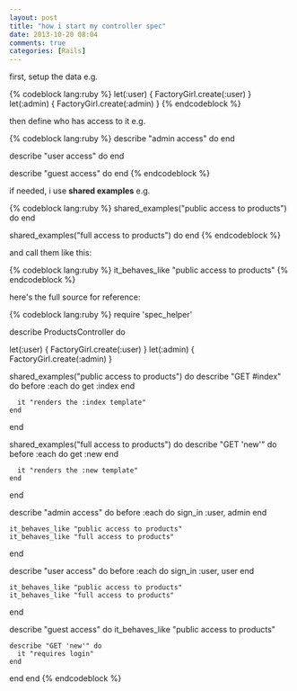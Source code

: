```yaml
---
layout: post
title: "how i start my controller spec"
date: 2013-10-20 08:04
comments: true
categories: [Rails]
---
```

first, setup the data e.g.

{% codeblock lang:ruby %}
let(:user) { FactoryGirl.create(:user) }
let(:admin) { FactoryGirl.create(:admin) }
{% endcodeblock %}

then define who has access to it e.g.

{% codeblock lang:ruby %}
describe "admin access" do
end

describe "user access" do
end

describe "guest access" do
end
{% endcodeblock %}

if needed, i use **shared examples** e.g.

{% codeblock lang:ruby %}
shared_examples("public access to products") do
end

shared_examples("full access to products") do
end
{% endcodeblock %}

and call them like this:

{% codeblock lang:ruby %}
it_behaves_like "public access to products"
{% endcodeblock %}

here's the full source for reference:

{% codeblock lang:ruby %}
require 'spec_helper'

describe ProductsController do

  let(:user) { FactoryGirl.create(:user) }
  let(:admin) { FactoryGirl.create(:admin) }

  shared_examples("public access to products") do
    describe "GET #index" do
      before :each do
        get :index
      end

      it "renders the :index template"
    end
  end

  shared_examples("full access to products") do
    describe "GET 'new'" do
      before :each do
        get :new
      end

      it "renders the :new template"
    end
  end

  describe "admin access" do
    before :each do
      sign_in :user, admin
    end

    it_behaves_like "public access to products"
    it_behaves_like "full access to products"
  end

  describe "user access" do
    before :each do
      sign_in :user, user
    end

    it_behaves_like "public access to products"
    it_behaves_like "full access to products"
  end

  describe "guest access" do
    it_behaves_like "public access to products"

    describe "GET 'new'" do
      it "requires login"
    end
  end
end
{% endcodeblock %}
